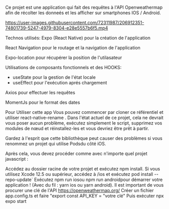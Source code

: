 Ce projet est une application qui fait des requêtes à l'API Openweathermap
afin de récolter les donneés et les afficher sur smartphones IOS / Android.

https://user-images.githubusercontent.com/72311987/206912351-74801739-5247-4979-8304-e28e5557b6f5.mp4

Technos utilisés:
Expo (React Native) pour la création de l'application

React Navigation pour le routage et la navigation de l'application

Expo-location pour récupérer la position de l'utilasateur

Utilisations de composants fonctionnels et des HOOKS:

- useState pour la gestion de l'état locale
- useEffect pour l'exécution aprés chargement

Axios pour effectuer les requêtes

MomentJs pour le format des dates

Pour Utiliser cette app
Vous pouvez commencer par cloner ce référentiel et utiliser react-native-rename . Dans l'état actuel de ce projet, cela ne devrait vous poser aucun problème, exécutez simplement le script, supprimez vos modules de nœud et réinstallez-les et vous devriez être prêt à partir.

Gardez à l'esprit que cette bibliothèque peut causer des problèmes si vous renommez un projet qui utilise Podsdu côté iOS.

Après cela, vous devez procéder comme avec n'importe quel projet javascript :

Accédez au dossier racine de votre projet et exécutez npm install.
Si vous utilisez Xcode 12.5 ou supérieur, accédez à /ios et exécutez pod install --repo-update`
Exécutez npm run iosou npm run androidpour démarrer votre application !
(Avec du fil : yarn ios ou yarn android).
Il est important de vous procurer une clé de l'API https://openweathermap.org/
Créer un fichier app.config.ts et faire "export const API_KEY = "votre clé"
Puis exécuter npx expo start
